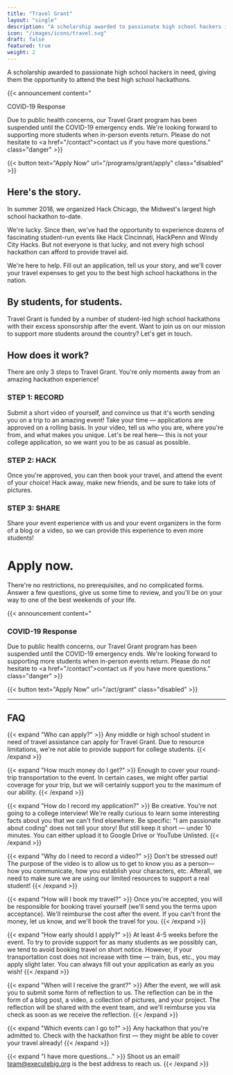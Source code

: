 ```yaml
---
title: "Travel Grant"
layout: "single"
description: "A scholarship awarded to passionate high school hackers in need, giving them the opportunity to attend the best high school hackathons."
icon: "/images/icons/travel.svg"
draft: false
featured: true
weight: 2
---
```


A scholarship awarded to passionate high school hackers in need, giving them the opportunity to attend the best high school hackathons.

<!-- Announcement Block -->
{{< announcement content="<p class='title'>COVID-19 Response</p>Due to public health concerns, our Travel Grant program has been suspended until the COVID-19 emergency ends. We're looking forward to supporting more students when in-person events return. Please do not hesitate to <a href=\"/contact\">contact us</a> if you have more questions." class="danger" >}}

{{< button text="Apply Now" url="/programs/grant/apply" class="disabled" >}}

## Here's the story.

In summer 2018, we organized Hack Chicago, the Midwest's largest high school hackathon to-date.

We're lucky. Since then, we've had the opportunity to experience dozens of fascinating student-run events like Hack Cincinnati, HackPenn and Windy City Hacks. But not everyone is that lucky, and not every high school hackathon can afford to provide travel aid.

We're here to help. Fill out an application, tell us your story, and we'll cover your travel expenses to get you to the best high school hackathons in the nation.

## By students, for students.

Travel Grant is funded by a number of student-led high school hackathons with their excess sponsorship after the event.
Want to join us on our mission to support more students around the country? Let's get in touch.

## How does it work?

There are only 3 steps to Travel Grant. You're only moments away from an amazing hackathon experience!

### STEP 1: RECORD

Submit a short video of yourself, and convince us that it's worth sending you on a trip to an amazing event! Take your time — applications are approved on a rolling basis. In your video, tell us who you are, where you're from, and what makes you unique. Let's be real here— this is not your college application, so we want you to be as casual as possible.

### STEP 2: HACK

Once you're approved, you can then book your travel, and attend the event of your choice! Hack away, make new friends, and be sure to take lots of pictures.

### STEP 3: SHARE

Share your event experience with us and your event organizers in the form of a blog or a video, so we can provide this experience to even more students!

# Apply now.

There're no restrictions, no prerequisites, and no complicated forms. Answer a few questions, give us some time to review, and you'll be on your way to one of the best weekends of your life.

<!-- Announcement Block -->
{{< announcement content="<h3>COVID-19 Response</h3>Due to public health concerns, our Travel Grant program has been suspended until the COVID-19 emergency ends. We're looking forward to supporting more students when in-person events return. Please do not hesitate to <a href=\"/contact\">contact us</a> if you have more questions." class="danger" >}}

{{< button text="Apply Now" url="/act/grant" class="disabled" >}}

---

## FAQ


{{< expand "Who can apply?" >}}
Any middle or high school student in need of travel assistance can apply for Travel Grant. Due to resource limitations, we're not able to provide support for college students.
{{< /expand >}}

{{< expand "How much money do I get?" >}}
Enough to cover your round-trip transportation to the event. In certain cases, we might offer partial coverage for your trip, but we will certainly support you to the maximum of our ability.
{{< /expand >}}

{{< expand "How do I record my application?" >}}
Be creative. You're not going to a college interview! We're really curious to learn some interesting facts about you that we can't find elsewhere. Be specific: "I am passionate about coding" does not tell your story! But still keep it short — under 10 minutes. You can either upload it to Google Drive or YouTube Unlisted.
{{< /expand >}}


{{< expand "Why do I need to record a video?" >}}
Don't be stressed out! The purpose of the video is to allow us to get to know you as a person—how you communicate, how you establish your characters, etc. Afterall, we need to make sure we are using our limited resources to support a real student!
{{< /expand >}}

{{< expand "How will I book my travel?" >}}
Once you're accepted, you will be responsible for booking travel yourself (we'll send you the terms upon acceptance). We'll reimburse the cost after the event. If you can't front the money, let us know, and we'll book the travel for you.
{{< /expand >}}

{{< expand "How early should I apply?" >}}
At least 4-5 weeks before the event. To try to provide support for as many students as we possibly can, we tend to avoid booking travel on short notice. However, if your transportation cost does not increase with time — train, bus, etc., you may apply slight later. You can always fill out your application as early as you wish!
{{< /expand >}}

{{< expand "When will I receive the grant?" >}}
After the event, we will ask you to submit some form of reflection to us. The reflection can be in the form of a blog post, a video, a collection of pictures, and your project. The reflection will be shared with the event team, and we'll reimburse you via check as soon as we receive the reflection.
{{< /expand >}}

{{< expand "Which events can I go to?" >}}
Any hackathon that you're admitted to. Check with the hackathon first — they might be able to cover your travel already!
{{< /expand >}}

{{< expand "I have more questions..." >}}
Shoot us an email! team@executebig.org is the best address to reach us.
{{< /expand >}}